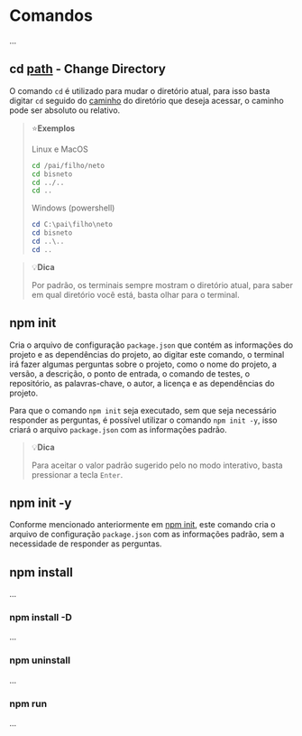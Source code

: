 # Comandos

...

## cd [path](#file-path) - Change Directory <a id=#cd />

O comando `cd` é utilizado para mudar o diretório atual, para isso basta digitar `cd` seguido do [caminho](#file-path) do diretório que deseja acessar, o caminho pode ser absoluto ou relativo.

> ⭐**Exemplos**
> 
> Linux e MacOS
> 
> ```bash
> cd /pai/filho/neto
> cd bisneto
> cd ../..
> cd ..
> ```
> 
> Windows (powershell)
> 
> ```powershell
> cd C:\pai\filho\neto
> cd bisneto
> cd ..\..
> cd ..
> ```

> 💡**Dica**
> 
> Por padrão, os terminais sempre mostram o diretório atual, para saber em qual diretório você está, basta olhar para o terminal.


## npm init <a id=#npm-init />

Cria o arquivo de configuração `package.json` que contém as informações do projeto e as dependências do projeto, ao digitar este comando, o terminal irá fazer algumas perguntas sobre o projeto, como o nome do projeto, a versão, a descrição, o ponto de entrada, o comando de testes, o repositório, as palavras-chave, o autor, a licença e as dependências do projeto.

Para que o comando `npm init` seja executado, sem que seja necessário responder as perguntas, é possível utilizar o comando `npm init -y`, isso criará o arquivo `package.json` com as informações padrão.

> 💡**Dica**
> 
> Para aceitar o valor padrão sugerido pelo no modo interativo, basta pressionar a tecla `Enter`.

## npm init -y <a id=#npm-init-y />

Conforme mencionado anteriormente em [npm init](#npm-init), este comando cria o arquivo de configuração `package.json` com as informações padrão, sem a necessidade de responder as perguntas.

## npm install <a id=#npm-install />

...

### npm install -D <a id=#npm-install-d />

...

### npm uninstall <a id=#npm-uninstall />

...

### npm run <a id=#npm-run />

...